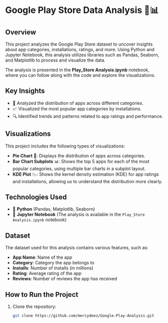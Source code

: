 # Google Play Store  Data Analysis 📱📊

## Overview
This project analyzes the Google Play Store dataset to uncover insights about app categories, installations, ratings, and more. Using Python and Jupyter Notebook, this analysis utilizes libraries such as Pandas, Seaborn, and Matplotlib to process and visualize the data.

The analysis is presented in the **Play_Store Analysis.ipynb** notebook, where you can follow along with the code and explore the visualizations.

## Key Insights
- 🚀 Analyzed the distribution of apps across different categories.
- 📈 Visualized the most popular app categories by installations.
- 🔍 Identified trends and patterns related to app ratings and performance.

## Visualizations
This project includes the following types of visualizations:
- **Pie Chart** 🍰: Displays the distribution of apps across categories.
- **Bar Chart Subplots** 📊: Shows the top 5 apps for each of the most popular categories, using multiple bar charts in a subplot layout.
- **KDE Plot** 📉: Shows the kernel density estimation (KDE) for app ratings and installations, allowing us to understand the distribution more clearly.

## Technologies Used
- 🐍 **Python** (Pandas, Matplotlib, Seaborn)
- 📓 **Jupyter Notebook** (The analysis is available in the `Play_Store Analysis.ipynb` notebook)

## Dataset
The dataset used for this analysis contains various features, such as:
- **App Name**: Name of the app
- **Category**: Category the app belongs to
- **Installs**: Number of installs (in millions)
- **Rating**: Average rating of the app
- **Reviews**: Number of reviews the app has received

## How to Run the Project
1. Clone the repository:
   ```bash
   git clone https://github.com/mercydeez/Google-Play-Analysis.git
